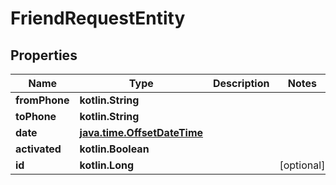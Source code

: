 
# FriendRequestEntity

## Properties
| Name | Type | Description | Notes |
| ------------ | ------------- | ------------- | ------------- |
| **fromPhone** | **kotlin.String** |  |  |
| **toPhone** | **kotlin.String** |  |  |
| **date** | [**java.time.OffsetDateTime**](java.time.OffsetDateTime.md) |  |  |
| **activated** | **kotlin.Boolean** |  |  |
| **id** | **kotlin.Long** |  |  [optional] |



